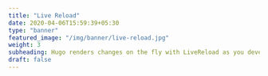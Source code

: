 ```yaml
---
title: "Live Reload"
date: 2020-04-06T15:59:39+05:30
type: "banner"
featured_image: "/img/banner/live-reload.jpg"
weight: 3
subheading: Hugo renders changes on the fly with LiveReload as you develop
draft: false
---
```


